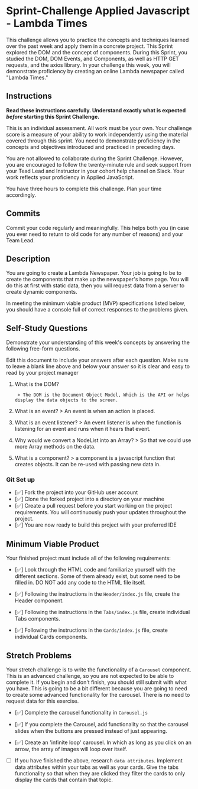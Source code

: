 # Sprint-Challenge Applied Javascript - Lambda Times

This challenge allows you to practice the concepts and techniques learned over the past week and apply them in a concrete project. This Sprint explored the DOM and the concept of components. During this Sprint, you studied the DOM, DOM Events, and Components, as well as HTTP GET requests, and the axios library. In your challenge this week, you will demonstrate proficiency by creating an online Lambda newspaper called "Lambda Times."

## Instructions

**Read these instructions carefully. Understand exactly what is expected _before_ starting this Sprint Challenge.**

This is an individual assessment. All work must be your own. Your challenge score is a measure of your ability to work independently using the material covered through this sprint. You need to demonstrate proficiency in the concepts and objectives introduced and practiced in preceding days.

You are not allowed to collaborate during the Sprint Challenge. However, you are encouraged to follow the twenty-minute rule and seek support from your Tead Lead and Instructor in your cohort help channel on Slack. Your work reflects your proficiency in Applied JavaScript.

You have three hours to complete this challenge. Plan your time accordingly.

## Commits

Commit your code regularly and meaningfully. This helps both you (in case you ever need to return to old code for any number of reasons) and your Team Lead.

## Description

You are going to create a Lambda Newspaper. Your job is going to be to create the components that make up the newspaper's home page. You will do this at first with static data, then you will request data from a server to create dynamic components.

In meeting the minimum viable product (MVP) specifications listed below, you should have a console full of correct responses to the problems given.

## Self-Study Questions

Demonstrate your understanding of this week's concepts by answering the following free-form questions.

Edit this document to include your answers after each question. Make sure to leave a blank line above and below your answer so it is clear and easy to read by your project manager

1. What is the DOM?

        > The DOM is the Document Object Model, Which is the API or helps display the data objects to the screen.

2. What is an event?
        > An event is when an action is placed.

3. What is an event listener?
        > An event listener is when the function is listening for an event and runs when it hears that event.

4. Why would we convert a NodeList into an Array?
        > So that we could use more Array methods on the data.

5. What is a component?
        > a component is a javascript function that creates objects. It can be re-used with passing new data in.

### Git Set up

* [✅] Fork the project into your GitHub user account
* [✅] Clone the forked project into a directory on your machine
* [✅] Create a pull request before you start working on the project requirements.  You will continuously push your updates throughout the project.
* [✅] You are now ready to build this project with your preferred IDE

## Minimum Viable Product

Your finished project must include all of the following requirements:

* [✅] Look through the HTML code and familiarize yourself with the different sections. Some of them already exist, but some need to be filled in. DO NOT add any code to the HTML file itself.

* [✅] Following the instructions in the `Header/index.js` file, create the Header component. 

* [✅] Following the instructions in the `Tabs/index.js` file, create individual Tabs components.

* [✅] Following the instructions in the `Cards/index.js` file, create individual Cards components.

## Stretch Problems

Your stretch challenge is to write the functionality of a `Carousel` component. This is an advanced challenge, so you are not expected to be able to complete it. If you begin and don't finish, you should still submit with what you have. This is going to be a bit different because you are going to need to create some advanced functionality for the carousel. There is no need to request data for this exercise.

* [✅] Complete the carousel functionality in `Carousel.js`

* [✅] If you complete the Carousel, add functionality so that the carousel slides when the buttons are pressed instead of just appearing.

* [✅] Create an 'infinite loop' carousel. In which as long as you click on an arrow, the array of images will loop over itself.

* [ ] If you have finished the above, research `data attributes`. Implement data attributes within your tabs as well as your cards. Give the tabs functionality so that when they are clicked they filter the cards to only display the cards that contain that topic.
